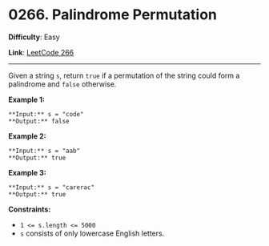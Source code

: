 # 0266. Palindrome Permutation

**Difficulty**: Easy

**Link**: [LeetCode 266](https://leetcode.com/problems/palindrome-permutation/)

---

Given a string `s`, return `true` if a permutation of the string could form a palindrome and `false` otherwise.

**Example 1:**

    **Input:** s = "code"
    **Output:** false

**Example 2:**

    **Input:** s = "aab"
    **Output:** true

**Example 3:**

    **Input:** s = "carerac"
    **Output:** true

**Constraints:**

* `1 <= s.length <= 5000`
* `s` consists of only lowercase English letters.
